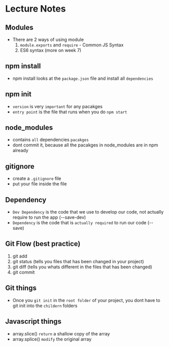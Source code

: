 # Lecture Notes

## Modules
* There are 2 ways of using module
  1) `module.exports` and `require` - Common JS Syntax
  2) ES6 syntax (more on week 7)

## npm install
* npm install looks at the `package.json` file and install all `dependencies` 

## npm init
* `version` is very `important` for any pacakges
* `entry point` is the file that runs when you do `npm start`

## node_modules
* contains `all` dependencies `pacakges`
* dont commit it, because all the pacakges in node_modules are in npm already

## gitignore
* create a `.gitignore` file
* put your file inside the file

## Dependency 
* `Dev Dependency` is the code that we use to develop our code, not actually require to run the app (--save-dev)
* `Dependency` is the code that is `actually required` to run our code (--save)

## Git Flow (best practice)
1) git add
2) git status (tells you files that has been changed in your project)
3) git diff (tells you whats different in the files that has been changed)
4) git commit 

## Git things
* Once you `git init` in the `root folder` of your project, you dont have to git init into the `childern` folders


## Javascript things
* array.slice() `return` a shallow copy of the array
* array.splice() `modify` the original array